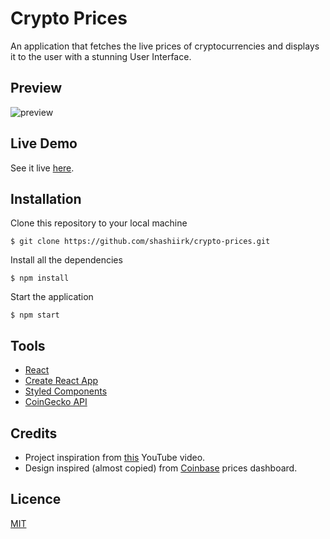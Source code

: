# Crypto Prices

An application that fetches the live prices of cryptocurrencies and displays it to the user with a stunning User Interface.

## Preview

![preview](https://user-images.githubusercontent.com/48406108/122037203-fcfa3300-cdf1-11eb-9b71-0af574c70cb2.gif)

## Live Demo

See it live [here](https://the-crypto-prices.netlify.app).

## Installation

Clone this repository to your local machine

```
$ git clone https://github.com/shashiirk/crypto-prices.git
```

Install all the dependencies

```
$ npm install
```

Start the application

```
$ npm start
```

## Tools

- [React](https://reactjs.org)
- [Create React App](https://create-react-app.dev)
- [Styled Components](https://styled-components.com)
- [CoinGecko API](https://www.coingecko.com/en/api)

## Credits

- Project inspiration from [this](https://youtu.be/9ohK7CapmIs) YouTube video.
- Design inspired (almost copied) from [Coinbase](https://www.coinbase.com/price) prices dashboard.

## Licence

[MIT](https://choosealicense.com/licenses/mit)
